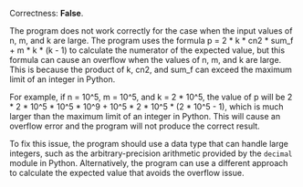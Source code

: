 Correctness: **False**.

The program does not work correctly for the case when the input values of n, m, and k are large. The program uses the formula p = 2 * k * cn2 * sum_f + m * k * (k - 1) to calculate the numerator of the expected value, but this formula can cause an overflow when the values of n, m, and k are large. This is because the product of k, cn2, and sum_f can exceed the maximum limit of an integer in Python.

For example, if n = 10^5, m = 10^5, and k = 2 * 10^5, the value of p will be 2 * 2 * 10^5 * 10^5 * 10^9 + 10^5 * 2 * 10^5 * (2 * 10^5 - 1), which is much larger than the maximum limit of an integer in Python. This will cause an overflow error and the program will not produce the correct result.

To fix this issue, the program should use a data type that can handle large integers, such as the arbitrary-precision arithmetic provided by the `decimal` module in Python. Alternatively, the program can use a different approach to calculate the expected value that avoids the overflow issue.